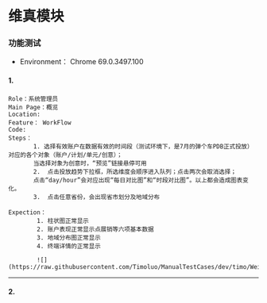 # 维真模块

### 功能测试
- Environment： Chrome 69.0.3497.100


#### 1.   
    Role：系统管理员    
    Main Page：概览    
    Location:    
    Feature： WorkFlow   
    Code:   
    Steps：
           1. 选择有效账户在数据有效的时间段（测试环境下，是7月的弹个车PDB正式投放）对应的各个对象（账户/计划/单元/创意）；
           当选择对象为创意时，“预览”链接悬停可用    
           2.  点击投放趋势下拉框，所选维度会顺序进入队列；点击两次会取消选择；
           点击“day/hour”会对应出现“每日对比图”和“时段对比图”。以上都会造成图表变化。  
           3.  点击任意省份，会出现省市划分及地域分布

    Expection：
            1. 柱状图正常显示
            2. 账户表现正常显示点展销等六项基本数据
            3. 地域分布图正常显示   
            4. 终端详情的正常显示
            
            ![](https://raw.githubusercontent.com/Timoluo/ManualTestCases/dev/timo/WeiZhen/screenshot/wz_gailan_1.png)
*****

#### 2. 
